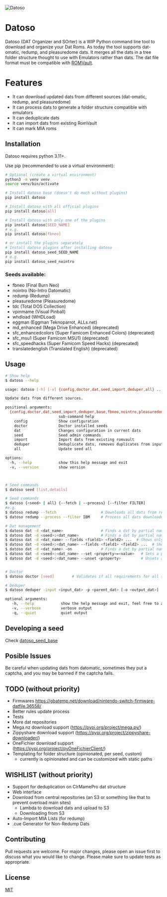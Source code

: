 ![Datoso](/bearlogo.svg)

# Datoso

Datoso (DAT Organizer and SOrter) is a WIP Python command line tool to download and organize your Dat Roms.
As today the tool supports dat-omatic, redump, and pleasuredome dats.
It merges all the dats in a tree folder structure thought to use with Emulators rather than dats.
The dat file format must be compatible with [ROMVault](https://www.romvault.com/).

# Features

- It can download updated dats from different sources (dat-omatic, redump, and pleasuredome)
- It can process dats to generate a folder structure compatible with emulators
- It can deduplicate dats
- It can import dats from existing RomVault
- It can mark MIA roms


## Installation

Datoso requires python 3.11+.

Use pip (recommended to use a virtual environment):

``` bash
# Optional (create a virtual environment)
python3 -m venv venv
source venv/bin/activate

# Install datoso base (doesn't do much without plugins)
pip install datoso

# Install datoso with all official plugins
pip install datoso[all]

# Install datoso with only one of the plugins
pip install datoso[SEED_NAME]
# e.g.
pip install datoso[fbneo]

# or install the plugins separately
# Install datoso plugins after installing datoso
pip install datoso_seed_SEED_NAME
# e.g.
pip install datoso_seed_nointro

```
### Seeds available:
- fbneo (Final Burn Neo)
- nointro (No-Intro Datomatic)
- redump (Redump)
- pleasuredome (Pleasuredome)
- tdc (Total DOS Collection)
- vpinmame (Visual Pinball)
- whdload (WHDLoad)
- eggman (Eggman Teknoparrot, ALLs.net)
- md_enhanced (Mega Drive Enhanced) (deprecated)
- sfc_enhancedcolors (Super Famicom Enhanced Colors) (deprecated)
- sfc_msu1 (Super Famicom MSU1) (deprecated)
- sfc_speedhacks (Super Famicom Speed Hacks) (deprecated)
- translatedenglish (Translated English) (deprecated)


## Usage

``` bash
# Show help
$ datoso --help

usage: datoso [-h] [-v] {config,doctor,dat,seed,import,deduper,all} ...

Update dats from different sources.

positional arguments:
  {config,doctor,dat,seed,import,deduper,base,fbneo,nointro,pleasuredome,private,redump,translatedenglish,all}
                        sub-command help
    config              Show configuration
    doctor              Doctor installed seeds
    dat                 Changes configuration in current dats
    seed                Seed admin commands
    import              Import dats from existing romvault
    deduper             Deduplicate dats, removes duplicates from input dat existing in parent dat
    all                 Update seed all

options:
  -h, --help            show this help message and exit
  -v, --version         show version



# Seed commands
$ datoso seed [list,details]

# Seed commands
$ datoso {<seed> | all} {--fetch | --process} [--filter FILTER]
#e.g.
$ datoso redump --fetch                    # Downloads all dats from redump
$ datoso redump --process --filter IBM     # Process all dats downloaded in the step before that has IBM in its name

# Dat management
$ datoso dat -d <dat_name>                 # Finds a dat by partial name (cannot set/modify properties)
$ datoso dat -d <seed>:<dat_name>          # Finds a dat by partial name in a seed (can set/modify properties)
$ datoso dat -d <dat_name> --fields <field1> <field2> ...  # Shows only the fields specified
$ datoso dat -d <seed>:<dat_name> --fields <field1> <field2> ...  # Shows only the fields specified
$ datoso dat -d <dat_name> -on             # Finds a dat by partial name in a seed and shows the full name (for setting properties)
$ datoso dat -d <seed>:<dat_name> --set <property>=<value>   # Sets a property of a dat
$ datoso dat -d <seed>:<dat_name> --unset <property>         # Unsets a property of a dat


# Doctor
$ datoso doctor [seed]        # Validates if all requirements for all seeds are OK

# Deduper
$ datoso deduper -input <input_dat> -p <parent_dat> [-o <output_dat>]   # If output dat is not especified, input dat will be overwritten.

optional arguments:
   -h, --help            show the help message and exit, feel free to append to other commands
   -v, --verbose         verbose output
   -q, --quiet           quiet output
```

## Developing a seed

Check [datoso_seed_base](https://github.com/laromicas/datoso_seed_base)

## Posible Issues

Be careful when updating dats from datomatic, sometimes they put a
captcha, and you may be banned if the captcha fails.

## TODO (without priority)
-   Firmwares  https://gbatemp.net/download/nintendo-switch-firmware-datfile.36558/
-   Better rules update process
-   Tests
-   More dat repositories
-   Mega.nz download support (<https://pypi.org/project/mega.py/>)
-   Zippyshare download support (<https://pypi.org/project/zippyshare-downloader/>)
-   OneFichier download support (<https://pypi.org/project/pyOneFichierClient/>)
-   Templating for folder structure (opinionated, per seed, custom)
    - currently is opinionated and can be customized with static paths


## WISHLIST (without priority)

-   Support for deduplication on ClrMamePro dat structure
-   Web interface
-   Download from central repositories (an S3 or something like that to prevent overload main sites)
    -   Lambda to download dats and upload to S3
    -   Downloading from S3
-   Auto-Import MIA Lists (for redump)
-   .cue Generator for Non-Redump Dats

## Contributing

Pull requests are welcome. For major changes, please open an issue first to discuss what you would like to change.
Please make sure to update tests as appropriate.

## License

[MIT](https://choosealicense.com/licenses/mit/)
